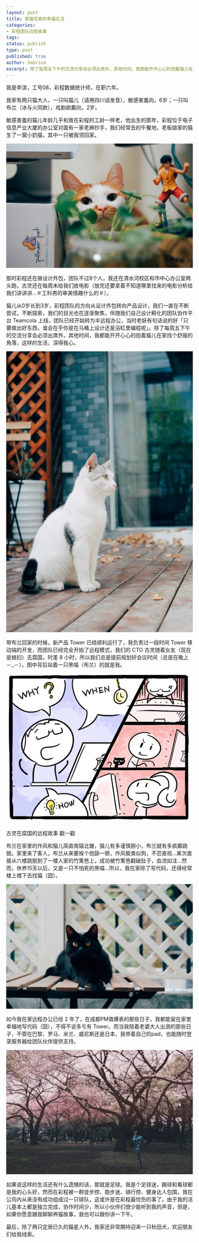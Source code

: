 ```yaml
---
layout: post
title: 爱猫宅男的幸福生活
categories:
- 彩程团队远程故事
tags:
status: publish
type: post
published: true
author: Sebrina
excerpt: 除了每周五下午的交流分享会必须出席外，其他时间，我都能开开心心的抱着猫儿在家找个舒服的角落，这样的生活，深得我心。
---
```

<!--more-->

我是李滨，工号08，彩程数据统计师，在职六年。

我家有两只猫大人，一只叫猫儿（请用四川话发音），敏感害羞向，6岁；一只叫布兰（冰与火同款），戏剧疯癫向，2岁。

敏感害羞的猫儿年龄几乎和我在彩程的工龄一样老，他出生的那年，彩程位于电子信息产业大厦的办公室对面有一家老麻抄手，我们经常去的午餐地，老板娘家的猫生了一窝小奶猫，其中一只被我领回家。

![maor01][maor01]

那时彩程还在做设计外包，团队不过8个人，我还在清水河校区和市中心办公室两头跑，古灵还在每周末给我们放电影（放完还要拿着不知道哪里找来的电影分析给我们讲讲讲…＃工科男的审美情趣什么的＃）。

猫儿从0岁长到3岁，彩程团队的方向从设计外包转向产品设计，我们一直在不断尝试，不断探索，我们的目光也在逐渐聚焦，伴随我们自己设计孵化的团队协作平台 Teamcola 上线，团队已经开始转为半远程办公，当时老妖有句话说的好「只要做出好东西，谁会在乎你是在马桶上设计还是浴缸里编程呢」。除了每周五下午的交流分享会必须出席外，其他时间，我都能开开心心的抱着猫儿在家找个舒服的角落，这样的生活，深得我心。

![maor02][maor02]

带布兰回家的时候，新产品 Tower 已经顺利运行了，我负责过一段时间 Tower 移动端的开发，而团队已经完全开始了远程模式，我们的 CTO 古灵随着女友（现在是媳妇）去腐国，时差 8 小时，所以我们总是提前规划好会议时间（总是在晚上－_－），图中背后站着一只黑喵（布兰）的就是我。

![guling][guling]

古灵在腐国的远程故事 戳一戳

布兰在家里的作风和猫儿简直南辕北辙，猫儿有多谨慎胆小，布兰就有多疯癫跳脱。家里来了客人，布兰从来要挨个抱舔一顿，作风极类似狗，不忍直视…某次直接从六楼跳脱到了一楼人家的竹篱笆上，成功被竹篱笆戳破肚子，血流如注…然而，休养15天以后，又是一只不怕死的黑喵…所以，我在家除了写代码，还得经常楼上楼下去找猫（囧）。

![bulan][bulan]

如今我在家远程办公已经 2 年了，在成都PM值爆表的那些日子，我都能留在家里幸福地写代码（囧），不得不说多亏有 Tower。而当我陪着老婆大人出游的那些日子，不管在巴黎、罗马、米兰、威尼斯还是日本，我带着自己的pad，也能随时登录服务器给团队伙伴提供支持。

![travel][travel]

如果说这样的生活还有什么遗憾的话，那就是足球。我是个足球迷，踢球和看球都是我的心头好，然而在彩程被一群徒步控、跑步迷、骑行控、健身达人包围，我在公司内从来没有成功组成过一只球队，这或许是在彩程最忧伤的事了。由于我的活儿基本上都是独立完成，协作时间少，所以小伙伴们很少能听到我的声音，但是，如果你愿意跟我聊聊养猫故事，我也可以跟你讲一下午。

最后，除了两只定居已久的猫星人外，我家还非常期待迎来一只秋田犬，欢迎朋友们给我线索。

[maor01]:/assets/images/blog/2015-08-10-meow-star-people-big-fan/maor01.jpg
[maor02]:/assets/images/blog/2015-08-10-meow-star-people-big-fan/maor02.jpg
[guling]:/assets/images/blog/2015-08-10-meow-star-people-big-fan/guling.png
[bulan]:/assets/images/blog/2015-08-10-meow-star-people-big-fan/bulan.jpg
[travel]:/assets/images/blog/2015-08-10-meow-star-people-big-fan/travel.jpg